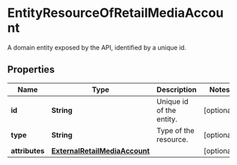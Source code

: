 

# EntityResourceOfRetailMediaAccount

A domain entity exposed by the API, identified by a unique id.

## Properties

| Name | Type | Description | Notes |
|------------ | ------------- | ------------- | -------------|
|**id** | **String** | Unique id of the entity. |  [optional] |
|**type** | **String** | Type of the resource. |  [optional] |
|**attributes** | [**ExternalRetailMediaAccount**](ExternalRetailMediaAccount.md) |  |  [optional] |



